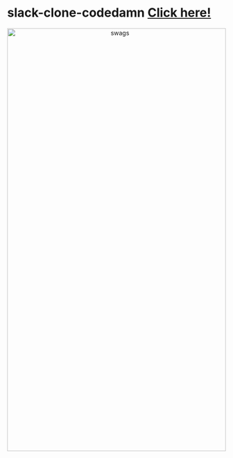 # slack-clone-codedamn [Click here!](https://codedamn.com/project/solution/615fdcb694cd6d000920824f)

<p align="center">
  <img align="center" src="https://i.ibb.co/PtdNZfw/Hacktober-Github-Banner.png" alt="swags" height="50%" width="100%" />
</p>
